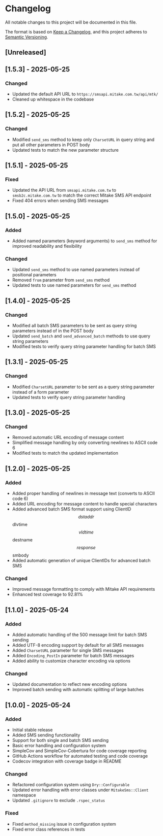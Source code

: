 # Changelog

All notable changes to this project will be documented in this file.

The format is based on [Keep a Changelog](https://keepachangelog.com/en/1.0.0/),
and this project adheres to [Semantic Versioning](https://semver.org/spec/v2.0.0.html).

## [Unreleased]

## [1.5.3] - 2025-05-25
### Changed
- Updated the default API URL to `https://smsapi.mitake.com.tw/api/mtk/`
- Cleaned up whitespace in the codebase

## [1.5.2] - 2025-05-25
### Changed
- Modified `send_sms` method to keep only `CharsetURL` in query string and put all other parameters in POST body
- Updated tests to match the new parameter structure

## [1.5.1] - 2025-05-25
### Fixed
- Updated the API URL from `smsapi.mitake.com.tw` to `smsb2c.mitake.com.tw` to match the correct Mitake SMS API endpoint
- Fixed 404 errors when sending SMS messages

## [1.5.0] - 2025-05-25
### Added
- Added named parameters (keyword arguments) to `send_sms` method for improved readability and flexibility

### Changed
- Updated `send_sms` method to use named parameters instead of positional parameters
- Removed `from` parameter from `send_sms` method
- Updated tests to use named parameters for `send_sms` method

## [1.4.0] - 2025-05-25
### Changed
- Modified all batch SMS parameters to be sent as query string parameters instead of in the POST body
- Updated `send_batch` and `send_advanced_batch` methods to use query string parameters
- Modified tests to verify query string parameter handling for batch SMS

## [1.3.1] - 2025-05-25
### Changed
- Modified `CharsetURL` parameter to be sent as a query string parameter instead of a form parameter
- Updated tests to verify query string parameter handling

## [1.3.0] - 2025-05-25
### Changed
- Removed automatic URL encoding of message content
- Simplified message handling by only converting newlines to ASCII code 6
- Modified tests to match the updated implementation

## [1.2.0] - 2025-05-25
### Added
- Added proper handling of newlines in message text (converts to ASCII code 6)
- Added URL encoding for message content to handle special characters
- Added advanced batch SMS format support using ClientID $$ dstaddr $$ dlvtime $$ vldtime $$ destname $$ response $$ smbody
- Added automatic generation of unique ClientIDs for advanced batch SMS

### Changed
- Improved message formatting to comply with Mitake API requirements
- Enhanced test coverage to 92.81%

## [1.1.0] - 2025-05-24
### Added
- Added automatic handling of the 500 message limit for batch SMS sending
- Added UTF-8 encoding support by default for all SMS messages
- Added `CharsetURL` parameter for single SMS messages
- Added `Encoding_PostIn` parameter for batch SMS messages
- Added ability to customize character encoding via options

### Changed
- Updated documentation to reflect new encoding options
- Improved batch sending with automatic splitting of large batches

## [1.0.0] - 2025-05-24
### Added
- Initial stable release
- Added SMS sending functionality
- Support for both single and batch SMS sending
- Basic error handling and configuration system
- SimpleCov and SimpleCov-Cobertura for code coverage reporting
- GitHub Actions workflow for automated testing and code coverage
- Codecov integration with coverage badge in README

### Changed
- Refactored configuration system using `Dry::Configurable`
- Updated error handling with error classes under `MitakeSms::Client` namespace
- Updated `.gitignore` to exclude `.rspec_status`

### Fixed
- Fixed `method_missing` issue in configuration system
- Fixed error class references in tests
